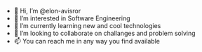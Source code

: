 - 👋 Hi, I’m @elon-avisror
- 👀 I’m interested in Software Engineering
- 🌱 I’m currently learning new and cool technologies
- 💞️ I’m looking to collaborate on challanges and problem solving
- 📫 You can reach me in any way you find available

<!---
elon-avisror/elon-avisror is a ✨ special ✨ repository because its `README.md` (this file) appears on your GitHub profile.
You can click the Preview link to take a look at your changes.
--->
